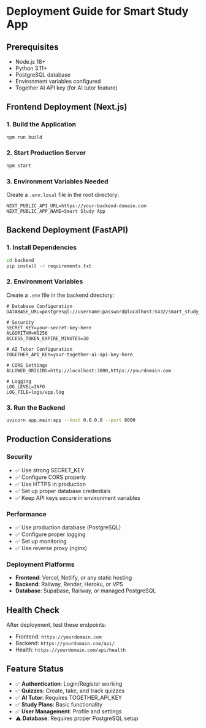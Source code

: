 # Deployment Guide for Smart Study App

## Prerequisites
- Node.js 18+ 
- Python 3.11+
- PostgreSQL database
- Environment variables configured
- Together AI API key (for AI tutor feature)

## Frontend Deployment (Next.js)

### 1. Build the Application
```bash
npm run build
```

### 2. Start Production Server
```bash
npm start
```

### 3. Environment Variables Needed
Create a `.env.local` file in the root directory:
```env
NEXT_PUBLIC_API_URL=https://your-backend-domain.com
NEXT_PUBLIC_APP_NAME=Smart Study App
```

## Backend Deployment (FastAPI)

### 1. Install Dependencies
```bash
cd backend
pip install -r requirements.txt
```

### 2. Environment Variables
Create a `.env` file in the backend directory:
```env
# Database Configuration
DATABASE_URL=postgresql://username:password@localhost:5432/smart_study_db

# Security
SECRET_KEY=your-secret-key-here
ALGORITHM=HS256
ACCESS_TOKEN_EXPIRE_MINUTES=30

# AI Tutor Configuration
TOGETHER_API_KEY=your-together-ai-api-key-here

# CORS Settings
ALLOWED_ORIGINS=http://localhost:3000,https://yourdomain.com

# Logging
LOG_LEVEL=INFO
LOG_FILE=logs/app.log
```

### 3. Run the Backend
```bash
uvicorn app.main:app --host 0.0.0.0 --port 8000
```

## Production Considerations

### Security
- ✅ Use strong SECRET_KEY
- ✅ Configure CORS properly
- ✅ Use HTTPS in production
- ✅ Set up proper database credentials
- ✅ Keep API keys secure in environment variables

### Performance
- ✅ Use production database (PostgreSQL)
- ✅ Configure proper logging
- ✅ Set up monitoring
- ✅ Use reverse proxy (nginx)

### Deployment Platforms
- **Frontend**: Vercel, Netlify, or any static hosting
- **Backend**: Railway, Render, Heroku, or VPS
- **Database**: Supabase, Railway, or managed PostgreSQL

## Health Check
After deployment, test these endpoints:
- Frontend: `https://yourdomain.com`
- Backend: `https://yourdomain.com/api/`
- Health: `https://yourdomain.com/api/health`

## Feature Status
- ✅ **Authentication**: Login/Register working
- ✅ **Quizzes**: Create, take, and track quizzes
- ✅ **AI Tutor**: Requires TOGETHER_API_KEY
- ✅ **Study Plans**: Basic functionality
- ✅ **User Management**: Profile and settings
- ⚠️ **Database**: Requires proper PostgreSQL setup
